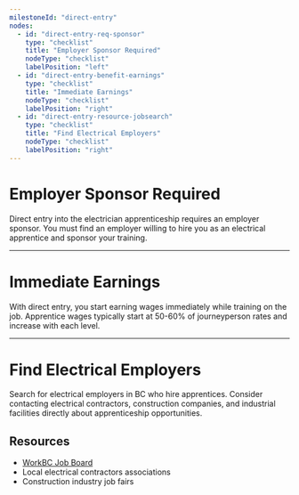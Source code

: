 ```yaml
---
milestoneId: "direct-entry"
nodes:
  - id: "direct-entry-req-sponsor"
    type: "checklist"
    title: "Employer Sponsor Required"
    nodeType: "checklist"
    labelPosition: "left"
  - id: "direct-entry-benefit-earnings"
    type: "checklist"
    title: "Immediate Earnings"
    nodeType: "checklist"
    labelPosition: "right"
  - id: "direct-entry-resource-jobsearch"
    type: "checklist"
    title: "Find Electrical Employers"
    nodeType: "checklist"
    labelPosition: "right"
---
```


# Employer Sponsor Required

Direct entry into the electrician apprenticeship requires an employer sponsor. You must find an employer willing to hire you as an electrical apprentice and sponsor your training.

---

# Immediate Earnings

With direct entry, you start earning wages immediately while training on the job. Apprentice wages typically start at 50-60% of journeyperson rates and increase with each level.

---

# Find Electrical Employers

Search for electrical employers in BC who hire apprentices. Consider contacting electrical contractors, construction companies, and industrial facilities directly about apprenticeship opportunities.

## Resources

- [WorkBC Job Board](https://www.workbc.ca/)
- Local electrical contractors associations
- Construction industry job fairs
